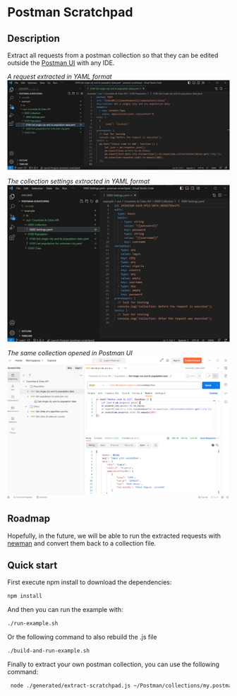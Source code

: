 # Postman Scratchpad

## Description

Extract all requests from a postman collection so that they can be edited outside the [Postman UI](https://www.postman.com/) with any IDE.

*A request extracted in YAML format*
![Example](./example/in/example.png)

*The collection settings extracted in YAML format*
![Example](./example/in/example3.png)

*The same collection opened in Postman UI*
![Example](./example/in/example2.png)

## Roadmap

Hopefully, in the future, we will be able to run the extracted requests with [newman](https://github.com/postmanlabs/newman) and convert them back to a collection file.

## Quick start

First execute npm install to download the dependencies:

```bash
npm install
```

And then you can run the example with:

```bash
./run-example.sh
```

Or the following command to also rebuild the .js file

```bash
./build-and-run-example.sh
```

Finally to extract your own postman collection, you can use the following command:

```bash
 node ./generated/extract-scratchpad.js ~/Postman/collections/my.postman_collection.json ~/Postman/collections/
```